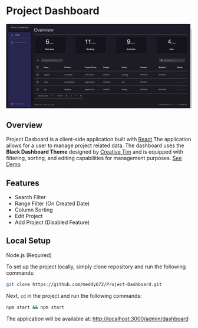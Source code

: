 # Project Dashboard


![Product Gif](./github-assets/overview.gif)

## Overview
Project Dasboard is a client-side application built with [React](https://reactjs.org/) The application allows for a user to manage project related data. The dashboard uses the **Black Dashboard Theme** designed by [Creative Tim](https://www.creative-tim.com/) and is equipped with filtering, sorting, and editing capabilities for management purposes. [See Demo]()

## Features
- Search Filter
- Range Filter (On Created Date)
- Column Sorting
- Edit Project
- Add Project (Disabled Feature)

## Local Setup
Node.js (Required)

To set up the project locally, simply clone repository and run the following commands:
```bash
git clone https://github.com/meddy672/Project-Dashboard.git
```
Next, `cd` in the project and run the following commands:
```bash
npm start && npm start
```

The application will be available at: [http://localhost:3000/admin/dashboard](http://localhost:3000/admin/dashboard)
